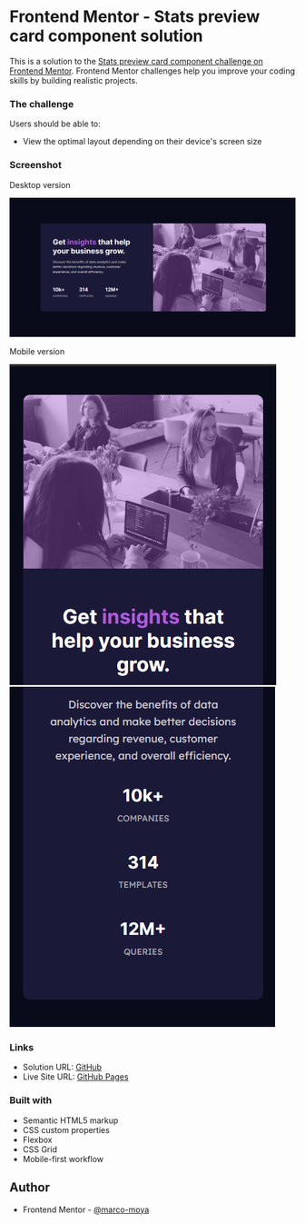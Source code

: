 # Frontend Mentor - Stats preview card component solution

This is a solution to the [Stats preview card component challenge on Frontend Mentor](https://www.frontendmentor.io/challenges/stats-preview-card-component-8JqbgoU62). Frontend Mentor challenges help you improve your coding skills by building realistic projects.

### The challenge

Users should be able to:

- View the optimal layout depending on their device's screen size

### Screenshot

Desktop version

![](./design/screenshot.png)

Mobile version

![](./design/screenshot-mobile-1.png)
![](./design/screenshot-mobile-2.png)

### Links

- Solution URL: [GitHub](https://github.com/marco-moya/Stats-preview-card-component)
- Live Site URL: [GitHub Pages](https://marco-moya.github.io/Stats-preview-card-component)

### Built with

- Semantic HTML5 markup
- CSS custom properties
- Flexbox
- CSS Grid
- Mobile-first workflow

## Author

- Frontend Mentor - [@marco-moya](https://www.frontendmentor.io/profile/marco-moya)
